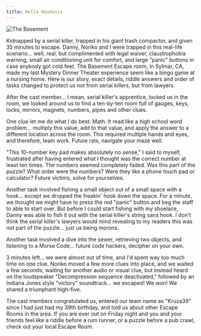 ```yaml
---
title: Hella Houdinis
---
```


![The Basement](images/the_basement.jpg)

Kidnapped by a serial killer, trapped in his giant trash compactor, and given 35 minutes to escape. Danny, Noriko and I were trapped in this real-life scenario... well, real, but complimented with legal waiver, claustrophobia warning, small air conditioning unit for comfort, and large "panic" buttons in case anybody got cold feet. The Basement Escape room, in Sylmar, CA, made my last Mystery Dinner Theater experience seem like a bingo game at a nursing home. Here is our story, exact details, riddle answers and order of tasks changed to protect us not from serial killers, but from lawyers.

After the cast member... I mean, serial killer's apprentice, locked us in the room, we looked around us to find a ten-by-ten room full of gauges, keys, locks, mirrors, magnets, numbers, pipes and other clues. 

One clue let me do what I do best: Math. It read like a high school word problem... multiply this value, add to that value, and apply the answer to a different location across the room. This required multiple hands and eyes, and therefore, team work. Future rats, navigate your maze well.

"This 10-number key pad makes absolutely no sense," I said to myself, frustrated after having entered what I thought was the correct number at least ten times. The numbers seemed completely faded. Was this part of the puzzle? What order were the numbers? Were they like a phone touch pad or calculator? Future victims, solve for yourselves. 

Another task involved fishing a small object out of a small space with a hook... except we dropped the freakin' hook down the space. For a minute, we thought we might have to press the red "panic" button and beg the staff to able to start over. But before I could start fishing with my shoelace, Danny was able to fish it out with the serial killer's string sans hook. I don't think the serial killer's lawyers would mind revealing to my readers this was *not* part of the puzzle... just us being morons.

Another task involved a dive into the sewer, retrieving two objects, and listening to a Morse Code... future code hackers, decipher on your own.

3 minutes left... we were almost out of time, and I'd spent way too much time on one clue. Noriko moved a few more clues into place, and we waited a few seconds, waiting for another audio or visual clue, but instead heard on the loudspeaker "Decompression sequence deactivated," followed by an Indiana Jones style "victory" soundtrack... we escaped! We won! We shared a triumphant high-five.

The cast members congratulated us, entered our team name as "Kruza39" since I had just had my 39th birthday, and told us about other Escape Rooms in the area. If you are ever out on Friday night and you and your friends feel like a riddle before a rum runner, or a puzzle before a pub crawl, check out your local Escape Room.



